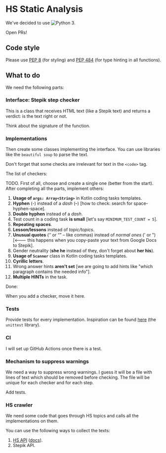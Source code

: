 # HS Static Analysis
We've decided to use ![Python 3](https://img.shields.io/badge/python-3-blue.svg).

Open PRs!

## Code style
Please use [PEP 8](https://www.python.org/dev/peps/pep-0008/) (for styling) and [PEP 484](https://www.python.org/dev/peps/pep-0484/) (for type hinting in all functions).

## What to do
We need the following parts:

### Interface: Stepik step checker
This is a class that receives HTML text (like a Stepik text) and returns a verdict: is the text right or not.

Think about the signature of the function.

### Implementations
Then create some classes implementing the interface. You can use libraries like the  `beautiful soup` to parse the text.

Don't forget that some checks are irrelevant for text in the `<code>` tag.

The list of checkers:

TODO. First of all, choose and create a single one (better from the start). After completing all the parts, implement others:
1. **Usage of `args: Array<String>`** in Kotlin coding tasks templates.
1. **Hyphen** (-) instead of a *dash* (–) [how to check: search for space-hyphen-space].
1. **Double hyphen** instead of a *dash*.
1. Test count in a coding task **is small** [let's say `MINIMUM_TEST_COUNT = 5`].
1. **Repeating spaces**.
1. **Lesson/lessons** instead of *topic/topics*.
1. **Unusual quotes** (‘’ or “” – like commas) instead of *normal ones* (' or ") [<--- this happens when you copy-paste your text from Google Docs to Stepik].
1. Gender neutrality (**she he** instead of they, don't forget about **her his**).
1. **Usage of `Scanner`** class in Kotlin coding tasks templates.
1. **Cyrillic letters**.
1. Wrong answer hints **aren't set** [we are going to add hints like "which paragraph contains the needed info"].
1. **Multiple HINTs** in the task.

Done:

When you add a checker, move it here.

### Tests
Provide tests for every implementation. Inspiration can be found [here](https://github.com/SerVB/compression-server/blob/b66cdea12232ebeac58010b30235289cb1bfd1e8/tests.py) (the `unittest` library).

### CI
I will set up GitHub Actions once there is a test.

### Mechanism to suppress warnings
We need a way to suppress wrong warnings. I guess it will be a file with lines of text which should be removed before checking. The file will be unique for each checker and for each step.

Add tests.

### HS crawler
We need some code that goes through HS topics and calls all the implementations on them.

You can use the following ways to collect the texts:
1. [HS API](https://hyperskill.org/api/steps?format=api) ([docs](https://hyperskill.org/api/docs/)).
1. Stepik API.
